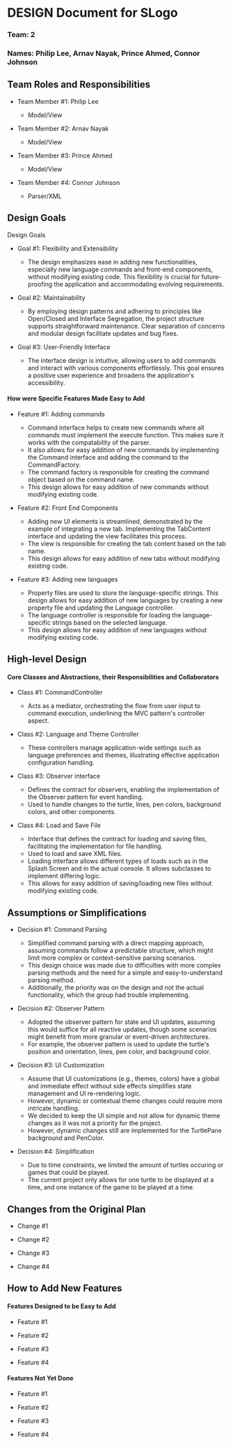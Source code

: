 # DESIGN Document for SLogo
### Team: 2
### Names: Philip Lee, Arnav Nayak, Prince Ahmed, Connor Johnson


## Team Roles and Responsibilities

* Team Member #1: Philip Lee
  * Model/View

* Team Member #2: Arnav Nayak
  * Model/View

* Team Member #3: Prince Ahmed
  * Model/View

* Team Member #4: Connor Johnson
  * Parser/XML


## Design Goals

Design Goals

* Goal #1: Flexibility and Extensibility
  * The design emphasizes ease in adding new functionalities, especially new language commands and front-end components, without modifying existing code. This flexibility is crucial for future-proofing the application and accommodating evolving requirements.

* Goal #2: Maintainability
  * By employing design patterns and adhering to principles like Open/Closed and Interface Segregation, the project structure supports straightforward maintenance. Clear separation of concerns and modular design facilitate updates and bug fixes.

* Goal #3: User-Friendly Interface
   * The interface design is intuitive, allowing users to add commands and interact with various components effortlessly. This goal ensures a positive user experience and broadens the application's accessibility.



#### How were Specific Features Made Easy to Add

* Feature #1: Adding commands
  * Command interface helps to create new commands where all commands must implement the execute function. This makes sure it works with the compatability of the parser.
  * It also allows for easy addition of new commands by implementing the Command interface and adding the command to the CommandFactory.
  * The command factory is responsible for creating the command object based on the command name.
  * This design allows for easy addition of new commands without modifying existing code.

* Feature #2: Front End Components
  * Adding new UI elements is streamlined, demonstrated by the example of integrating a new tab. Implementing the TabContent interface and updating the view facilitates this process.
  * The view is responsible for creating the tab content based on the tab name.
  * This design allows for easy addition of new tabs without modifying existing code.

* Feature #3: Adding new languages
  * Property files are used to store the language-specific strings. This design allows for easy addition of new languages by creating a new property file and updating the Language controller.
  * The language controller is responsible for loading the language-specific strings based on the selected language.
  * This design allows for easy addition of new languages without modifying existing code.


## High-level Design

#### Core Classes and Abstractions, their Responsibilities and Collaborators

* Class #1: CommandController
  * Acts as a mediator, orchestrating the flow from user input to command execution, underlining the MVC pattern's controller aspect.

* Class #2: Language and Theme Controller
  * These controllers manage application-wide settings such as language preferences and themes, illustrating effective application configuration handling.

* Class #3: Observer interface
    * Defines the contract for observers, enabling the implementation of the Observer pattern for event handling.
    * Used to handle changes to the turtle, lines, pen colors, background colors, and other components.

* Class #4: Load and Save File
    * Interface that defines the contract for loading and saving files, facilitating the implementation for file handling.
    * Used to load and save XML files.
    * Loading interface allows different types of loads such as in the Splash Screen and in the actual console. It allows subclasses to implement
    differing logic. 
    * This allows for easy addition of saving/loading new files without modifying existing code.


## Assumptions or Simplifications

* Decision #1: Command Parsing
  * Simplified command parsing with a direct mapping approach, assuming commands follow a predictable structure, which might limit more complex or context-sensitive parsing scenarios.
  * This design choice was made due to difficulties with more complex parsing methods and the need for a simple and easy-to-understand parsing method.
  * Additionally, the priority was on the design and not the actual functionality, which the group had trouble implementing.

* Decision #2: Observer Pattern
  * Adopted the observer pattern for state and UI updates, assuming this would suffice for all reactive updates, though some scenarios might benefit from more granular or event-driven architectures.
  * For example, the observer pattern is used to update the turtle's position and orientation, lines, pen color, and background color.

* Decision #3: UI Customization
  * Assume that UI customizations (e.g., themes, colors) have a global and immediate effect without side effects simplifies state management and UI re-rendering logic. 
  * However, dynamic or contextual theme changes could require more intricate handling.
  * We decided to keep the UI simple and not allow for dynamic theme changes as it was not a priority for the project.
  * However, dynamic changes still are implemented for the TurtlePane background and PenColor.

* Decision #4: Simplification
  * Due to time constraints, we limited the amount of turtles occuring or games that could be played. 
  * The current project only allows for one turtle to be displayed at a time, and one instance of the game to be played at a time.



## Changes from the Original Plan

* Change #1

* Change #2

* Change #3

* Change #4


## How to Add New Features

#### Features Designed to be Easy to Add

* Feature #1

* Feature #2

* Feature #3

* Feature #4


#### Features Not Yet Done

* Feature #1

* Feature #2

* Feature #3

* Feature #4
 